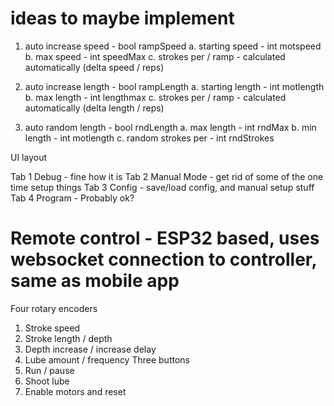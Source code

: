 # ideas to maybe implement

1. auto increase speed - bool rampSpeed
    a. starting speed - int motspeed
    b. max speed - int speedMax
    c. strokes per / ramp - calculated automatically (delta speed / reps)

2. auto increase length - bool rampLength
    a. starting length - int motlength
    b. max length - int lengthmax
    c. strokes per / ramp -  calculated automatically (delta length / reps)

3. auto random length - bool rndLength
    a. max length - int rndMax
    b. min length - int motlength
    c. random strokes per - int rndStrokes


UI layout

Tab 1 Debug - fine how it is
Tab 2 Manual Mode - get rid of some of the one time setup things
Tab 3 Config - save/load config, and manual setup stuff
Tab 4 Program - Probably ok?

# Remote control - ESP32 based, uses websocket connection to controller, same as mobile app
Four rotary encoders
  1. Stroke speed
  2. Stroke length / depth
  3. Depth increase / increase delay
  4. Lube amount / frequency
Three buttons
  1. Run / pause
  2. Shoot lube
  3. Enable motors and reset
